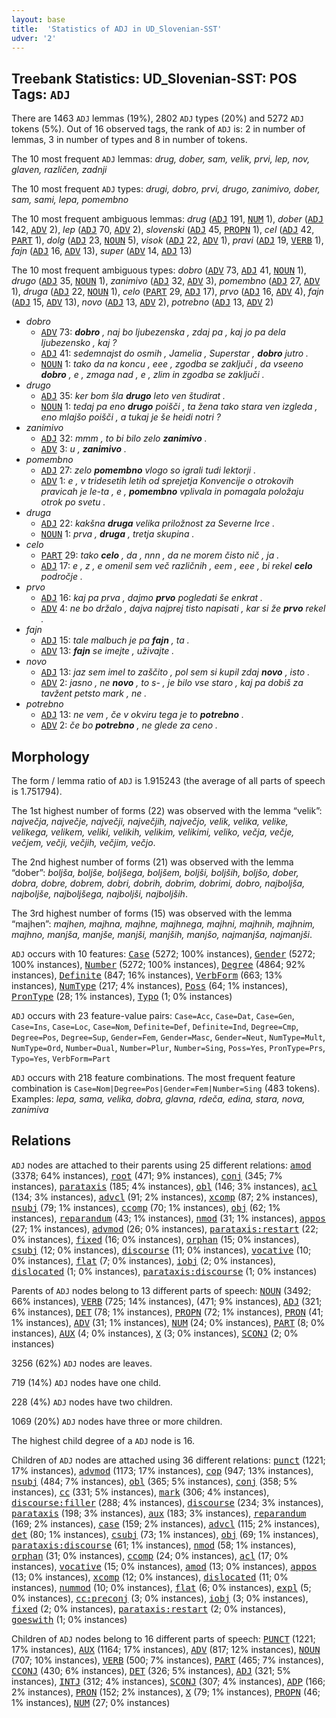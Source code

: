 ```yaml
---
layout: base
title:  'Statistics of ADJ in UD_Slovenian-SST'
udver: '2'
---
```


## Treebank Statistics: UD_Slovenian-SST: POS Tags: `ADJ`

There are 1463 `ADJ` lemmas (19%), 2802 `ADJ` types (20%) and 5272 `ADJ` tokens (5%).
Out of 16 observed tags, the rank of `ADJ` is: 2 in number of lemmas, 3 in number of types and 8 in number of tokens.

The 10 most frequent `ADJ` lemmas: <em>drug, dober, sam, velik, prvi, lep, nov, glaven, različen, zadnji</em>

The 10 most frequent `ADJ` types:  <em>drugi, dobro, prvi, drugo, zanimivo, dober, sam, sami, lepa, pomembno</em>

The 10 most frequent ambiguous lemmas: <em>drug</em> (<tt><a href="sl_sst-pos-ADJ.html">ADJ</a></tt> 191, <tt><a href="sl_sst-pos-NUM.html">NUM</a></tt> 1), <em>dober</em> (<tt><a href="sl_sst-pos-ADJ.html">ADJ</a></tt> 142, <tt><a href="sl_sst-pos-ADV.html">ADV</a></tt> 2), <em>lep</em> (<tt><a href="sl_sst-pos-ADJ.html">ADJ</a></tt> 70, <tt><a href="sl_sst-pos-ADV.html">ADV</a></tt> 2), <em>slovenski</em> (<tt><a href="sl_sst-pos-ADJ.html">ADJ</a></tt> 45, <tt><a href="sl_sst-pos-PROPN.html">PROPN</a></tt> 1), <em>cel</em> (<tt><a href="sl_sst-pos-ADJ.html">ADJ</a></tt> 42, <tt><a href="sl_sst-pos-PART.html">PART</a></tt> 1), <em>dolg</em> (<tt><a href="sl_sst-pos-ADJ.html">ADJ</a></tt> 23, <tt><a href="sl_sst-pos-NOUN.html">NOUN</a></tt> 5), <em>visok</em> (<tt><a href="sl_sst-pos-ADJ.html">ADJ</a></tt> 22, <tt><a href="sl_sst-pos-ADV.html">ADV</a></tt> 1), <em>pravi</em> (<tt><a href="sl_sst-pos-ADJ.html">ADJ</a></tt> 19, <tt><a href="sl_sst-pos-VERB.html">VERB</a></tt> 1), <em>fajn</em> (<tt><a href="sl_sst-pos-ADJ.html">ADJ</a></tt> 16, <tt><a href="sl_sst-pos-ADV.html">ADV</a></tt> 13), <em>super</em> (<tt><a href="sl_sst-pos-ADV.html">ADV</a></tt> 14, <tt><a href="sl_sst-pos-ADJ.html">ADJ</a></tt> 13)

The 10 most frequent ambiguous types:  <em>dobro</em> (<tt><a href="sl_sst-pos-ADV.html">ADV</a></tt> 73, <tt><a href="sl_sst-pos-ADJ.html">ADJ</a></tt> 41, <tt><a href="sl_sst-pos-NOUN.html">NOUN</a></tt> 1), <em>drugo</em> (<tt><a href="sl_sst-pos-ADJ.html">ADJ</a></tt> 35, <tt><a href="sl_sst-pos-NOUN.html">NOUN</a></tt> 1), <em>zanimivo</em> (<tt><a href="sl_sst-pos-ADJ.html">ADJ</a></tt> 32, <tt><a href="sl_sst-pos-ADV.html">ADV</a></tt> 3), <em>pomembno</em> (<tt><a href="sl_sst-pos-ADJ.html">ADJ</a></tt> 27, <tt><a href="sl_sst-pos-ADV.html">ADV</a></tt> 1), <em>druga</em> (<tt><a href="sl_sst-pos-ADJ.html">ADJ</a></tt> 22, <tt><a href="sl_sst-pos-NOUN.html">NOUN</a></tt> 1), <em>celo</em> (<tt><a href="sl_sst-pos-PART.html">PART</a></tt> 29, <tt><a href="sl_sst-pos-ADJ.html">ADJ</a></tt> 17), <em>prvo</em> (<tt><a href="sl_sst-pos-ADJ.html">ADJ</a></tt> 16, <tt><a href="sl_sst-pos-ADV.html">ADV</a></tt> 4), <em>fajn</em> (<tt><a href="sl_sst-pos-ADJ.html">ADJ</a></tt> 15, <tt><a href="sl_sst-pos-ADV.html">ADV</a></tt> 13), <em>novo</em> (<tt><a href="sl_sst-pos-ADJ.html">ADJ</a></tt> 13, <tt><a href="sl_sst-pos-ADV.html">ADV</a></tt> 2), <em>potrebno</em> (<tt><a href="sl_sst-pos-ADJ.html">ADJ</a></tt> 13, <tt><a href="sl_sst-pos-ADV.html">ADV</a></tt> 2)


* <em>dobro</em>
  * <tt><a href="sl_sst-pos-ADV.html">ADV</a></tt> 73: <em><b>dobro</b> , naj bo ljubezenska , zdaj pa , kaj jo pa dela ljubezensko , kaj ?</em>
  * <tt><a href="sl_sst-pos-ADJ.html">ADJ</a></tt> 41: <em>sedemnajst do osmih , Jamelia , Superstar , <b>dobro</b> jutro .</em>
  * <tt><a href="sl_sst-pos-NOUN.html">NOUN</a></tt> 1: <em>tako da na koncu , eee , zgodba se zaključi , da vseeno <b>dobro</b> , e , zmaga nad , e , zlim in zgodba se zaključi .</em>
* <em>drugo</em>
  * <tt><a href="sl_sst-pos-ADJ.html">ADJ</a></tt> 35: <em>ker bom šla <b>drugo</b> leto ven študirat .</em>
  * <tt><a href="sl_sst-pos-NOUN.html">NOUN</a></tt> 1: <em>tedaj pa eno <b>drugo</b> poišči , ta žena tako stara ven izgleda , eno mlajšo poišči , a tukaj je še heidi notri ?</em>
* <em>zanimivo</em>
  * <tt><a href="sl_sst-pos-ADJ.html">ADJ</a></tt> 32: <em>mmm , to bi bilo zelo <b>zanimivo</b> .</em>
  * <tt><a href="sl_sst-pos-ADV.html">ADV</a></tt> 3: <em>u , <b>zanimivo</b> .</em>
* <em>pomembno</em>
  * <tt><a href="sl_sst-pos-ADJ.html">ADJ</a></tt> 27: <em>zelo <b>pomembno</b> vlogo so igrali tudi lektorji .</em>
  * <tt><a href="sl_sst-pos-ADV.html">ADV</a></tt> 1: <em>e , v tridesetih letih od sprejetja Konvencije o otrokovih pravicah je le-ta , e , <b>pomembno</b> vplivala in pomagala položaju otrok po svetu .</em>
* <em>druga</em>
  * <tt><a href="sl_sst-pos-ADJ.html">ADJ</a></tt> 22: <em>kakšna <b>druga</b> velika priložnost za Severne Irce .</em>
  * <tt><a href="sl_sst-pos-NOUN.html">NOUN</a></tt> 1: <em>prva , <b>druga</b> , tretja skupina .</em>
* <em>celo</em>
  * <tt><a href="sl_sst-pos-PART.html">PART</a></tt> 29: <em>tako <b>celo</b> , da , nnn , da ne morem čisto nič , ja .</em>
  * <tt><a href="sl_sst-pos-ADJ.html">ADJ</a></tt> 17: <em>e , z , e omenil sem več različnih , eem , eee , bi rekel <b>celo</b> področje .</em>
* <em>prvo</em>
  * <tt><a href="sl_sst-pos-ADJ.html">ADJ</a></tt> 16: <em>kaj pa prva , dajmo <b>prvo</b> pogledati še enkrat .</em>
  * <tt><a href="sl_sst-pos-ADV.html">ADV</a></tt> 4: <em>ne bo držalo , dajva najprej tisto napisati , kar si že <b>prvo</b> rekel .</em>
* <em>fajn</em>
  * <tt><a href="sl_sst-pos-ADJ.html">ADJ</a></tt> 15: <em>tale malbuch je pa <b>fajn</b> , ta .</em>
  * <tt><a href="sl_sst-pos-ADV.html">ADV</a></tt> 13: <em><b>fajn</b> se imejte , uživajte .</em>
* <em>novo</em>
  * <tt><a href="sl_sst-pos-ADJ.html">ADJ</a></tt> 13: <em>jaz sem imel to zaščito , pol sem si kupil zdaj <b>novo</b> , isto .</em>
  * <tt><a href="sl_sst-pos-ADV.html">ADV</a></tt> 2: <em>jasno , ne <b>novo</b> , to s- , je bilo vse staro , kaj pa dobiš za tavžent petsto mark , ne .</em>
* <em>potrebno</em>
  * <tt><a href="sl_sst-pos-ADJ.html">ADJ</a></tt> 13: <em>ne vem , če v okviru tega je to <b>potrebno</b> .</em>
  * <tt><a href="sl_sst-pos-ADV.html">ADV</a></tt> 2: <em>če bo <b>potrebno</b> , ne glede za ceno .</em>

## Morphology

The form / lemma ratio of `ADJ` is 1.915243 (the average of all parts of speech is 1.751794).

The 1st highest number of forms (22) was observed with the lemma “velik”: <em>največja, največje, največji, največjih, največjo, velik, velika, velike, velikega, velikem, veliki, velikih, velikim, velikimi, veliko, večja, večje, večjem, večji, večjih, večjim, večjo</em>.

The 2nd highest number of forms (21) was observed with the lemma “dober”: <em>boljša, boljše, boljšega, boljšem, boljši, boljših, boljšo, dober, dobra, dobre, dobrem, dobri, dobrih, dobrim, dobrimi, dobro, najboljša, najboljše, najboljšega, najboljši, najboljših</em>.

The 3rd highest number of forms (15) was observed with the lemma “majhen”: <em>majhen, majhna, majhne, majhnega, majhni, majhnih, majhnim, majhno, manjša, manjše, manjši, manjših, manjšo, najmanjša, najmanjši</em>.

`ADJ` occurs with 10 features: <tt><a href="sl_sst-feat-Case.html">Case</a></tt> (5272; 100% instances), <tt><a href="sl_sst-feat-Gender.html">Gender</a></tt> (5272; 100% instances), <tt><a href="sl_sst-feat-Number.html">Number</a></tt> (5272; 100% instances), <tt><a href="sl_sst-feat-Degree.html">Degree</a></tt> (4864; 92% instances), <tt><a href="sl_sst-feat-Definite.html">Definite</a></tt> (847; 16% instances), <tt><a href="sl_sst-feat-VerbForm.html">VerbForm</a></tt> (663; 13% instances), <tt><a href="sl_sst-feat-NumType.html">NumType</a></tt> (217; 4% instances), <tt><a href="sl_sst-feat-Poss.html">Poss</a></tt> (64; 1% instances), <tt><a href="sl_sst-feat-PronType.html">PronType</a></tt> (28; 1% instances), <tt><a href="sl_sst-feat-Typo.html">Typo</a></tt> (1; 0% instances)

`ADJ` occurs with 23 feature-value pairs: `Case=Acc`, `Case=Dat`, `Case=Gen`, `Case=Ins`, `Case=Loc`, `Case=Nom`, `Definite=Def`, `Definite=Ind`, `Degree=Cmp`, `Degree=Pos`, `Degree=Sup`, `Gender=Fem`, `Gender=Masc`, `Gender=Neut`, `NumType=Mult`, `NumType=Ord`, `Number=Dual`, `Number=Plur`, `Number=Sing`, `Poss=Yes`, `PronType=Prs`, `Typo=Yes`, `VerbForm=Part`

`ADJ` occurs with 218 feature combinations.
The most frequent feature combination is `Case=Nom|Degree=Pos|Gender=Fem|Number=Sing` (483 tokens).
Examples: <em>lepa, sama, velika, dobra, glavna, rdeča, edina, stara, nova, zanimiva</em>


## Relations

`ADJ` nodes are attached to their parents using 25 different relations: <tt><a href="sl_sst-dep-amod.html">amod</a></tt> (3378; 64% instances), <tt><a href="sl_sst-dep-root.html">root</a></tt> (471; 9% instances), <tt><a href="sl_sst-dep-conj.html">conj</a></tt> (345; 7% instances), <tt><a href="sl_sst-dep-parataxis.html">parataxis</a></tt> (185; 4% instances), <tt><a href="sl_sst-dep-obl.html">obl</a></tt> (146; 3% instances), <tt><a href="sl_sst-dep-acl.html">acl</a></tt> (134; 3% instances), <tt><a href="sl_sst-dep-advcl.html">advcl</a></tt> (91; 2% instances), <tt><a href="sl_sst-dep-xcomp.html">xcomp</a></tt> (87; 2% instances), <tt><a href="sl_sst-dep-nsubj.html">nsubj</a></tt> (79; 1% instances), <tt><a href="sl_sst-dep-ccomp.html">ccomp</a></tt> (70; 1% instances), <tt><a href="sl_sst-dep-obj.html">obj</a></tt> (62; 1% instances), <tt><a href="sl_sst-dep-reparandum.html">reparandum</a></tt> (43; 1% instances), <tt><a href="sl_sst-dep-nmod.html">nmod</a></tt> (31; 1% instances), <tt><a href="sl_sst-dep-appos.html">appos</a></tt> (27; 1% instances), <tt><a href="sl_sst-dep-advmod.html">advmod</a></tt> (26; 0% instances), <tt><a href="sl_sst-dep-parataxis-restart.html">parataxis:restart</a></tt> (22; 0% instances), <tt><a href="sl_sst-dep-fixed.html">fixed</a></tt> (16; 0% instances), <tt><a href="sl_sst-dep-orphan.html">orphan</a></tt> (15; 0% instances), <tt><a href="sl_sst-dep-csubj.html">csubj</a></tt> (12; 0% instances), <tt><a href="sl_sst-dep-discourse.html">discourse</a></tt> (11; 0% instances), <tt><a href="sl_sst-dep-vocative.html">vocative</a></tt> (10; 0% instances), <tt><a href="sl_sst-dep-flat.html">flat</a></tt> (7; 0% instances), <tt><a href="sl_sst-dep-iobj.html">iobj</a></tt> (2; 0% instances), <tt><a href="sl_sst-dep-dislocated.html">dislocated</a></tt> (1; 0% instances), <tt><a href="sl_sst-dep-parataxis-discourse.html">parataxis:discourse</a></tt> (1; 0% instances)

Parents of `ADJ` nodes belong to 13 different parts of speech: <tt><a href="sl_sst-pos-NOUN.html">NOUN</a></tt> (3492; 66% instances), <tt><a href="sl_sst-pos-VERB.html">VERB</a></tt> (725; 14% instances),  (471; 9% instances), <tt><a href="sl_sst-pos-ADJ.html">ADJ</a></tt> (321; 6% instances), <tt><a href="sl_sst-pos-DET.html">DET</a></tt> (78; 1% instances), <tt><a href="sl_sst-pos-PROPN.html">PROPN</a></tt> (72; 1% instances), <tt><a href="sl_sst-pos-PRON.html">PRON</a></tt> (41; 1% instances), <tt><a href="sl_sst-pos-ADV.html">ADV</a></tt> (31; 1% instances), <tt><a href="sl_sst-pos-NUM.html">NUM</a></tt> (24; 0% instances), <tt><a href="sl_sst-pos-PART.html">PART</a></tt> (8; 0% instances), <tt><a href="sl_sst-pos-AUX.html">AUX</a></tt> (4; 0% instances), <tt><a href="sl_sst-pos-X.html">X</a></tt> (3; 0% instances), <tt><a href="sl_sst-pos-SCONJ.html">SCONJ</a></tt> (2; 0% instances)

3256 (62%) `ADJ` nodes are leaves.

719 (14%) `ADJ` nodes have one child.

228 (4%) `ADJ` nodes have two children.

1069 (20%) `ADJ` nodes have three or more children.

The highest child degree of a `ADJ` node is 16.

Children of `ADJ` nodes are attached using 36 different relations: <tt><a href="sl_sst-dep-punct.html">punct</a></tt> (1221; 17% instances), <tt><a href="sl_sst-dep-advmod.html">advmod</a></tt> (1173; 17% instances), <tt><a href="sl_sst-dep-cop.html">cop</a></tt> (947; 13% instances), <tt><a href="sl_sst-dep-nsubj.html">nsubj</a></tt> (484; 7% instances), <tt><a href="sl_sst-dep-obl.html">obl</a></tt> (365; 5% instances), <tt><a href="sl_sst-dep-conj.html">conj</a></tt> (358; 5% instances), <tt><a href="sl_sst-dep-cc.html">cc</a></tt> (331; 5% instances), <tt><a href="sl_sst-dep-mark.html">mark</a></tt> (306; 4% instances), <tt><a href="sl_sst-dep-discourse-filler.html">discourse:filler</a></tt> (288; 4% instances), <tt><a href="sl_sst-dep-discourse.html">discourse</a></tt> (234; 3% instances), <tt><a href="sl_sst-dep-parataxis.html">parataxis</a></tt> (198; 3% instances), <tt><a href="sl_sst-dep-aux.html">aux</a></tt> (183; 3% instances), <tt><a href="sl_sst-dep-reparandum.html">reparandum</a></tt> (169; 2% instances), <tt><a href="sl_sst-dep-case.html">case</a></tt> (159; 2% instances), <tt><a href="sl_sst-dep-advcl.html">advcl</a></tt> (115; 2% instances), <tt><a href="sl_sst-dep-det.html">det</a></tt> (80; 1% instances), <tt><a href="sl_sst-dep-csubj.html">csubj</a></tt> (73; 1% instances), <tt><a href="sl_sst-dep-obj.html">obj</a></tt> (69; 1% instances), <tt><a href="sl_sst-dep-parataxis-discourse.html">parataxis:discourse</a></tt> (61; 1% instances), <tt><a href="sl_sst-dep-nmod.html">nmod</a></tt> (58; 1% instances), <tt><a href="sl_sst-dep-orphan.html">orphan</a></tt> (31; 0% instances), <tt><a href="sl_sst-dep-ccomp.html">ccomp</a></tt> (24; 0% instances), <tt><a href="sl_sst-dep-acl.html">acl</a></tt> (17; 0% instances), <tt><a href="sl_sst-dep-vocative.html">vocative</a></tt> (15; 0% instances), <tt><a href="sl_sst-dep-amod.html">amod</a></tt> (13; 0% instances), <tt><a href="sl_sst-dep-appos.html">appos</a></tt> (13; 0% instances), <tt><a href="sl_sst-dep-xcomp.html">xcomp</a></tt> (12; 0% instances), <tt><a href="sl_sst-dep-dislocated.html">dislocated</a></tt> (11; 0% instances), <tt><a href="sl_sst-dep-nummod.html">nummod</a></tt> (10; 0% instances), <tt><a href="sl_sst-dep-flat.html">flat</a></tt> (6; 0% instances), <tt><a href="sl_sst-dep-expl.html">expl</a></tt> (5; 0% instances), <tt><a href="sl_sst-dep-cc-preconj.html">cc:preconj</a></tt> (3; 0% instances), <tt><a href="sl_sst-dep-iobj.html">iobj</a></tt> (3; 0% instances), <tt><a href="sl_sst-dep-fixed.html">fixed</a></tt> (2; 0% instances), <tt><a href="sl_sst-dep-parataxis-restart.html">parataxis:restart</a></tt> (2; 0% instances), <tt><a href="sl_sst-dep-goeswith.html">goeswith</a></tt> (1; 0% instances)

Children of `ADJ` nodes belong to 16 different parts of speech: <tt><a href="sl_sst-pos-PUNCT.html">PUNCT</a></tt> (1221; 17% instances), <tt><a href="sl_sst-pos-AUX.html">AUX</a></tt> (1164; 17% instances), <tt><a href="sl_sst-pos-ADV.html">ADV</a></tt> (817; 12% instances), <tt><a href="sl_sst-pos-NOUN.html">NOUN</a></tt> (707; 10% instances), <tt><a href="sl_sst-pos-VERB.html">VERB</a></tt> (500; 7% instances), <tt><a href="sl_sst-pos-PART.html">PART</a></tt> (465; 7% instances), <tt><a href="sl_sst-pos-CCONJ.html">CCONJ</a></tt> (430; 6% instances), <tt><a href="sl_sst-pos-DET.html">DET</a></tt> (326; 5% instances), <tt><a href="sl_sst-pos-ADJ.html">ADJ</a></tt> (321; 5% instances), <tt><a href="sl_sst-pos-INTJ.html">INTJ</a></tt> (312; 4% instances), <tt><a href="sl_sst-pos-SCONJ.html">SCONJ</a></tt> (307; 4% instances), <tt><a href="sl_sst-pos-ADP.html">ADP</a></tt> (166; 2% instances), <tt><a href="sl_sst-pos-PRON.html">PRON</a></tt> (152; 2% instances), <tt><a href="sl_sst-pos-X.html">X</a></tt> (79; 1% instances), <tt><a href="sl_sst-pos-PROPN.html">PROPN</a></tt> (46; 1% instances), <tt><a href="sl_sst-pos-NUM.html">NUM</a></tt> (27; 0% instances)

